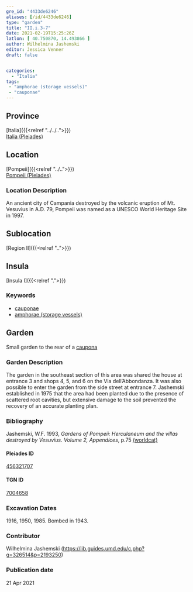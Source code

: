 ```yaml
---
gre_id: "4433de6246"
aliases: [/id/4433de6246]
type: "garden"
title: "II.i.3-7"
date: 2021-02-19T15:25:26Z
latlon: [ 40.750870, 14.493866 ]
author: Wilhelmina Jashemski
editor: Jessica Venner
draft: false


categories:
  - "Italia"
tags:
 - "amphorae (storage vessels)"
 - "cauponae"
---
```


## Province
[Italia]({{<relref "../../..">}}) \
[Italia (Pleiades)](https://pleiades.stoa.org/places/1052)

## Location
[Pompeii]({{<relref "../..">}}) \
[Pompeii (Pleiades)](https://pleiades.stoa.org/places/433032)


### Location Description
An ancient city of Campania destroyed by the volcanic eruption of Mt. Vesuvius in A.D. 79, Pompeii was named as a UNESCO World Heritage Site in 1997.

## Sublocation
[Region II]({{<relref "..">}})
## Insula
[Insula I]({{<relref ".">}})

### Keywords
 - [cauponae](http://vocab.getty.edu/page/aat/300005208)
 - [amphorae (storage vessels)](http://vocab.getty.edu/page/aat/300148696)



## Garden
Small garden to the rear of a
[caupona](http://vocab.getty.edu/page/aat/300005208)

### Garden Description
The garden in the southeast section of this area was shared the house at entrance 3 and shops 4, 5, and 6 on the Via dell’Abbondanza. It was also possible to enter the garden from the side street at entrance 7.  Jashemski established in 1975 that the area had been planted due to the presence of scattered root cavities, but extensive damage to the soil prevented the recovery of an accurate planting plan.


### Bibliography
Jashemski, W.F. 1993, *Gardens of Pompeii: Herculaneum and the villas destroyed by Vesuvius. Volume 2, Appendices*, p.75 [(worldcat)](https://www.worldcat.org/title/gardens-of-pompeii-herculaneum-and-the-villas-destroyed-by-vesuvius-volume-2-appendices/oclc/222353569)



<!--#### Periodo ID-->

<!-- [PERIODO_ID](https://pleiades.stoa.org/places/PLEIADES_ID) -->

#### Pleiades ID
[456321707](https://pleiades.stoa.org/places/456321707)

#### TGN ID
[7004658](http://vocab.getty.edu/page/tgn/7004658)

###  Excavation Dates
1916, 1950, 1985. Bombed in 1943.

### Contributor
Wilhelmina Jashemski (https://lib.guides.umd.edu/c.php?g=326514&p=2193250)


### Publication date

21 Apr 2021
<!-- Format: dd MONTH_NAME yyyy -->

<!-- DATE -->
